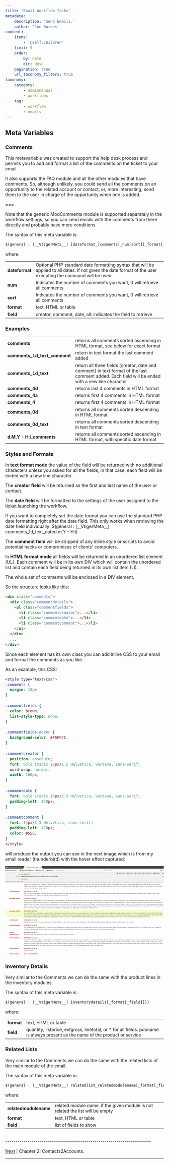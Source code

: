 ```yaml
---
title: 'Email Workflow Tasks'
metadata:
    description: 'Send Emails.'
    author: 'Joe Bordes'
content:
    items:
        - '@self.children'
    limit: 5
    order:
        by: date
        dir: desc
    pagination: true
    url_taxonomy_filters: true
taxonomy:
    category:
        - adminmanual
        - workflows
    tag:
        - workflow
        - emails
---
```


## Meta Variables

### Comments


This metavariable was created to support the help desk process and permits you to add and format a list of the comments on the ticket to your email.

It also supports the FAQ module and all the other modules that have comments. So, although unlikely, you could send all the comments on an opportunity to the related account or contact, or, more interesting, send them to the user in charge of the opportunity when one is added.

===

<div class="notices blue">
Note that the generic ModComments module is supported separately in the workflow settings, so you can send emails with the comments from there directly and probably have more conditions.
</div>

The syntax of this meta variable is:

```xml
$(general : (__VtigerMeta__) [dateformat_]comments[_num[sort][_format[_field]]])
```
where:

<table class="table table-striped">
<tbody>
<tr>
<td><strong>dateformat</strong></td>
<td>Optional PHP standard date formatting syntax that will be applied to all dates. If not given the date format of the user executing the command will be used</td>
</tr>
<tr>
<td><strong>num</strong></td>
<td>Indicates the number of comments you want, 0 will retrieve all comments</td>
</tr>
<tr>
<td><strong>sort</strong></td>
<td>Indicates the number of comments you want, 0 will retrieve all comments</td>
</tr>
<tr>
<td><strong>format</strong></td>
<td>text, HTML or table</td>
</tr>
<tr>
<td><strong>field</strong></td>
<td>creator, comment, date, all: indicates the field to retrieve</td>
</tr>
</tbody>
</table>

### Examples

<table class="table table-striped">
<tbody>
<tr>
<td><strong>comments</strong></td>
<td>returns all comments sorted ascending in HTML format, see below for exact format</td>
</tr>
<tr>
<td><strong>comments_1d_text_comment</strong></td>
<td>return in text format the last comment added</td>
</tr>
<tr>
<td><strong>comments_1d_text</strong></td>
<td>return all three fields (creator, date and comment) in text format of the last comment added. Each field will be ended with a new line character</td>
</tr>
<tr>
<td><strong>comments_4d</strong></td>
<td>returns last 4 comments in HTML format</td>
</tr>
<tr>
<td><strong>comments_4a</strong></td>
<td>returns first 4 comments in HTML format</td>
</tr>
<tr>
<td><strong>comments_4</strong></td>
<td>returns first 4 comments in HTML format</td>
</tr>
<tr>
<td><strong>comments_0d</strong></td>
<td>returns all comments sorted descending in HTML format</td>
</tr>
<tr>
<td><strong>comments_0d_text</strong></td>
<td>returns all comments sorted descending in text format</td>
</tr>
<tr>
<td><strong>d.M.Y - H:i_comments</strong></td>
<td>returns all comments sorted ascending in HTML format, with specific date format</td>
</tr>
</tbody>
</table>

### Styles and Formats

In **text format mode** the value of the field will be returned with no additional characters unless you asked for all the fields, in that case, each field will be ended with a new line character.

The **creator field** will be returned as the first and last name of the user or contact.

The **date field** will be formatted to the settings of the user assigned to the ticket launching the workflow.

<div class="notices blue">
If you want to completely set the date format you can use the standard PHP date formatting right after the date field. This only works when retrieving the date field individually:
$(general : (__VtigerMeta__) comments_1d_text_dated.m.Y - H:i)
</div>

The **comment field** will be stripped of any inline style or scripts to avoid potential hacks or compromises of clients' computers.

In **HTML format mode** all fields will be returned in an unordered list element (UL). Each comment will be in its own DIV which will contain the unordered list and contain each field being returned in its own list item (LI).

The whole set of comments will be enclosed in a DIV element.

So the structure looks like this:

```html
<div class="comments">
  <div class="commentdetails">
    <ul class="commentfields">
      <li class="commentcreator">...</li>
      <li class="commentdate">...</li>
      <li class="commentcomment">...</li>
    </ul>
  </div>
  ...
</div>
```

Since each element has its own class you can add inline CSS to your email and format the comments as you like.

As an example, this CSS:

```css
<style type="text/css">
.comments {
  margin: 10px
}
 
.commentfields {
  color: brown;
  list-style-type: none;
}
 
.commentfields:hover {
  background-color: #F5FFCC;
}
 
.commentcreator {
  position: absolute;
  font: bold italic 16px/1.5 Helvetica, Verdana, sans-serif;
  word-wrap: normal;
  width: 160px;
}
 
.commentdate {
  font: bold italic 16px/1.5 Helvetica, Verdana, sans-serif;
  padding-left: 170px;
}
 
.commentcomment {
  font: 14px/1.5 Helvetica, sans-serif;
  padding-left: 170px;
  color: #555;
}
</style>
```

will produce the output you can see in the next image which is from my email reader (thunderbird) with the hover effect captured:

![](workflowemailcommentmetavariablehtmlformatexample.png?width=100%)


### Inventory Details

Very similar to the Comments we can do the same with the product lines in the inventory modules.

The syntax of this meta variable is:

```php
$(general : (__VtigerMeta__) inventorydetails[_format[_field]]])
```

where:


<table class="table table-striped">
<tbody>
<tr>
<td><strong>format</strong></td>
<td>text, HTML or table</td>
</tr>
<tr>
<td><strong>field</strong></td>
<td>quantity, listprice, extgross, linetotal, or * for all fields. pdoname is always present as the name of the product or           service</td>
</tr>
</tbody>
</table>

### Related Lists

Very similar to the Comments we can do the same with the related lists of the main module of the email.

The syntax of this meta variable is:

```php
$(general : (__VtigerMeta__) relatedlist_relatedmodulename[_format[_field]]])
```

where:

<table class="table table-striped">
<tbody>
<tr>
<td><strong>relatedmodulename</strong></td>
<td>related module name. if the given module is not related the list will be empty</td>
</tr>
<tr>
<td><strong>format</strong></td>
<td>text, HTML or table</td>
</tr>
<tr>
<td><strong>field</strong></td>
<td>list of fields to show
</td>
</tr>
</tbody>
</table>


<br>
------------------------------------------------------------------------

[Next](../../../07.knowledge-base/10.configuration-store/businessmap/contacts2accounts/id:37247bed69140cef25a6eeb241753653/store:configuration) | Chapter 2: Contacts2Accounts.

------------------------------------------------------------------------
